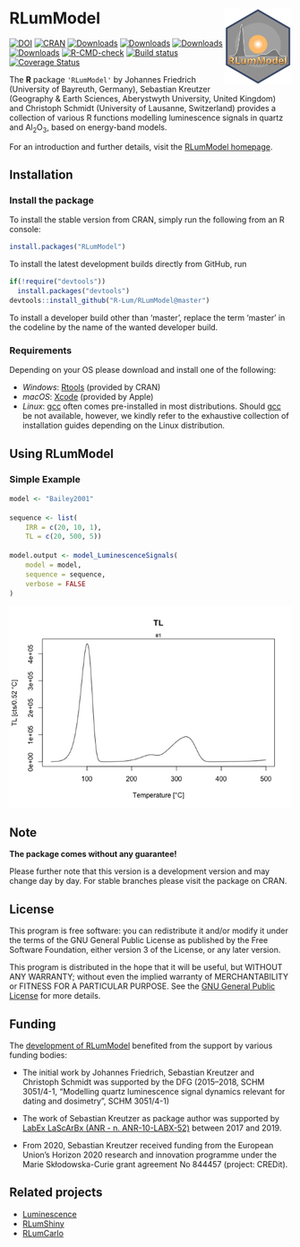 




<!-- README.md was auto-generated by README.Rmd. Please DO NOT edit by hand!-->

# RLumModel <img width=120px src="man/figures/RLumModel_logo.svg" align="right" />

[![DOI](https://zenodo.org/badge/47547833.svg)](https://zenodo.org/badge/latestdoi/47547833)
[![CRAN](https://www.r-pkg.org/badges/version/RLumModel)](https://CRAN.R-project.org/package=RLumModel)
[![Downloads](https://cranlogs.r-pkg.org/badges/grand-total/RLumModel)](https://www.r-pkg.org/pkg/RLumModel)
[![Downloads](https://cranlogs.r-pkg.org/badges/RLumModel)](https://www.r-pkg.org/pkg/RLumModel)
[![Downloads](https://cranlogs.r-pkg.org/badges/last-week/RLumModel)](https://www.r-pkg.org/pkg/RLumModel)
[![Downloads](https://cranlogs.r-pkg.org/badges/last-day/RLumModel)](https://www.r-pkg.org/pkg/RLumModel)
[![R-CMD-check](https://github.com/R-Lum/RLumModel/workflows/GitHub%20Actions%20CI/badge.svg)](https://github.com/R-Lum/RLumModel/actions)
[![Build
status](https://ci.appveyor.com/api/projects/status/42umfq97ifr021mk/branch/master?svg=true)](https://ci.appveyor.com/project/RLumSK/rlummodel/branch/master)
[![Coverage
Status](https://img.shields.io/codecov/c/github/R-Lum/RLumModel.svg)](https://codecov.io/github/R-Lum/RLumModel?branch=master)

The **R** package `'RLumModel'` by Johannes Friedrich (University of
Bayreuth, Germany), Sebastian Kreutzer (Geography & Earth Sciences,
Aberystwyth University, United Kingdom) and Christoph Schmidt
(University of Lausanne, Switzerland) provides a collection of various R
functions modelling luminescence signals in quartz and
Al<sub>2</sub>O<sub>3</sub>, based on energy-band models.

For an introduction and further details, visit the [RLumModel
homepage](https://r-lum.github.io/RLumModel/).

## Installation

### Install the package

To install the stable version from CRAN, simply run the following from
an R console:

``` r
install.packages("RLumModel")
```

To install the latest development builds directly from GitHub, run

``` r
if(!require("devtools"))
  install.packages("devtools")
devtools::install_github("R-Lum/RLumModel@master")
```

To install a developer build other than ‘master’, replace the term
‘master’ in the codeline by the name of the wanted developer build.

### Requirements

Depending on your OS please download and install one of the following:

-   *Windows*: [Rtools](https://cran.r-project.org/bin/windows/Rtools/)
    (provided by CRAN)
-   *macOS*: [Xcode](https://developer.apple.com/xcode/) (provided by
    Apple)
-   *Linux*: [gcc](https://gcc.gnu.org) often comes pre-installed in
    most distributions. Should [gcc](https://gcc.gnu.org) be not
    available, however, we kindly refer to the exhaustive collection of
    installation guides depending on the Linux distribution.

## Using RLumModel

### Simple Example

``` r
model <- "Bailey2001"

sequence <- list(
    IRR = c(20, 10, 1),
    TL = c(20, 500, 5))
    
model.output <- model_LuminescenceSignals(
    model = model,
    sequence = sequence,
    verbose = FALSE
)
```

![](man/figures/README-unnamed-chunk-4-1.png)<!-- -->

## Note

**The package comes without any guarantee!**

Please further note that this version is a development version and may
change day by day. For stable branches please visit the package on CRAN.

## License

This program is free software: you can redistribute it and/or modify it
under the terms of the GNU General Public License as published by the
Free Software Foundation, either version 3 of the License, or any later
version.

This program is distributed in the hope that it will be useful, but
WITHOUT ANY WARRANTY; without even the implied warranty of
MERCHANTABILITY or FITNESS FOR A PARTICULAR PURPOSE. See the [GNU
General Public
License](https://github.com/R-Lum/RLumModel/blob/master/LICENSE) for
more details.

## <span class="glyphicon glyphicon-euro"></span> Funding

The [development of RLumModel](https://github.com/R-Lum/RLumModel)
benefited from the support by various funding bodies:

-   The initial work by Johannes Friedrich, Sebastian Kreutzer and
    Christoph Schmidt was supported by the DFG (2015–2018, SCHM
    3051/4-1, “Modelling quartz luminescence signal dynamics relevant
    for dating and dosimetry”, SCHM 3051/4-1)

-   The work of Sebastian Kreutzer as package author was supported by
    [LabEx LaScArBx (ANR -
    n. ANR-10-LABX-52)](https://lascarbx.labex.u-bordeaux.fr) between
    2017 and 2019.

-   From 2020, Sebastian Kreutzer received funding from the European
    Union’s Horizon 2020 research and innovation programme under the
    Marie Skłodowska-Curie grant agreement No 844457 (project: CREDit).

## Related projects

-   [Luminescence](https://github.com/R-Lum/Luminescence)
-   [RLumShiny](https://github.com/tzerk/RLumShiny)
-   [RLumCarlo](https://github.com/R-Lum/RLumCarlo)
